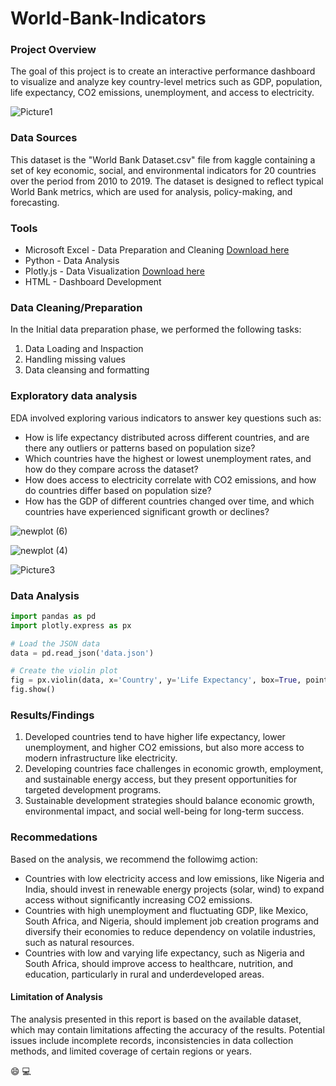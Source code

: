 # World-Bank-Indicators

### Project Overview
The goal of this project is to create an interactive performance dashboard to visualize and analyze key country-level metrics such as GDP, population, life expectancy, CO2 emissions, unemployment, and access to electricity.

![Picture1](https://github.com/user-attachments/assets/b38ac5c6-fa1d-4688-8ef8-60cfcf6c5e11)

### Data Sources

This dataset is the "World Bank Dataset.csv" file from kaggle containing a set of key economic, social, and environmental indicators for 20 countries over the period from 2010 to 2019. The dataset is designed to reflect typical World Bank metrics, which are used for analysis, policy-making, and forecasting.

### Tools

- Microsoft Excel - Data Preparation and Cleaning [Download here](https://microsoft.com)
- Python - Data Analysis
- Plotly.js - Data Visualization [Download here](https://plotly.com)
- HTML - Dashboard Development

### Data Cleaning/Preparation

In the Initial data preparation phase, we performed the following tasks:

1. Data Loading and Inspaction
2. Handling missing values
3. Data cleansing and formatting


### Exploratory data analysis
EDA involved exploring various indicators to answer key questions such as:

- How is life expectancy distributed across different countries, and are there any outliers or patterns based on population size?
- Which countries have the highest or lowest unemployment rates, and how do they compare across the dataset?
- How does access to electricity correlate with CO2 emissions, and how do countries differ based on population size?
- How has the GDP of different countries changed over time, and which countries have experienced significant growth or declines?



![newplot (6)](https://github.com/user-attachments/assets/4583c3ac-d81c-4c82-b2fc-f86c02068199)

![newplot (4)](https://github.com/user-attachments/assets/b9d7c102-4307-4139-a23f-f42a442ab614)

![Picture3](https://github.com/user-attachments/assets/c8a2e072-740b-4035-b42d-2fe2be8e766f)


### Data Analysis

```python
import pandas as pd
import plotly.express as px

# Load the JSON data
data = pd.read_json('data.json')

# Create the violin plot
fig = px.violin(data, x='Country', y='Life Expectancy', box=True, points='all', title='Population vs. Life Expectancy')
fig.show()
```

### Results/Findings

1. Developed countries tend to have higher life expectancy, lower unemployment, and higher CO2 emissions, but also more access to modern infrastructure like electricity.
2. Developing countries face challenges in economic growth, employment, and sustainable energy access, but they present opportunities for targeted development programs.
3. Sustainable development strategies should balance economic growth, environmental impact, and social well-being for long-term success.


### Recommedations

Based on the analysis, we recommend the followimg action:

- Countries with low electricity access and low emissions, like Nigeria and India, should invest in renewable energy projects (solar, wind) to expand access without significantly increasing CO2 emissions.
- Countries with high unemployment and fluctuating GDP, like Mexico, South Africa, and Nigeria, should implement job creation programs and diversify their economies to reduce dependency on volatile industries, such as natural resources.
- Countries with low and varying life expectancy, such as Nigeria and South Africa, should improve access to healthcare, nutrition, and education, particularly in rural and underdeveloped areas.

#### Limitation of Analysis

The analysis presented in this report is based on the available dataset, which may contain limitations affecting the accuracy of the results. Potential issues include incomplete records, inconsistencies in data collection methods, and limited coverage of certain regions or years.


😄
💻
